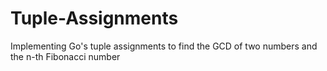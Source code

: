# Tuple-Assignments

Implementing Go's tuple assignments to find the GCD of two numbers and the n-th Fibonacci number

